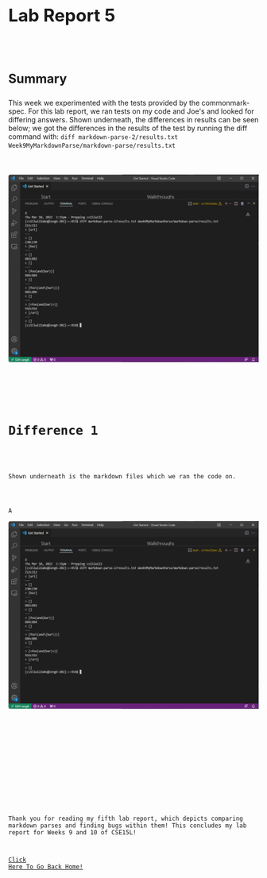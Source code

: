 <h1 style="font-size:35px;">Lab Report 5</h1>
<br>
<br>

<h3 style="font-size:25px;">Summary</h3>
This week we experimented with the tests provided by the commonmark-spec. For this lab report, we ran tests on my code and Joe's and looked for differing answers. Shown underneath, the differences in results can be seen below; we got the differences in the results of the test by running the diff command with: <code>diff markdown-parse-2/results.txt Week9MyMarkdownParse/markdown-parse/results.txt

<br>
<img src="DifferentResults.png">
<br>
<br>

<h3 style="font-size:25px;">Difference 1</h3>

Shown underneath is the markdown files which we ran the code on.
<br>

  A
<br>
<img src="DifferentResults.png">
<br>

  
<br>
<br>
<br>


  
<br>

Thank you for reading my fifth lab report, which depicts comparing markdown parses and finding bugs within them! This concludes my lab report for Weeks 9 and 10 of CSE15L! 

<a href="https://lasteternity.github.io/cse15l-lab-reports/">Click Here To Go Back Home!</a>
